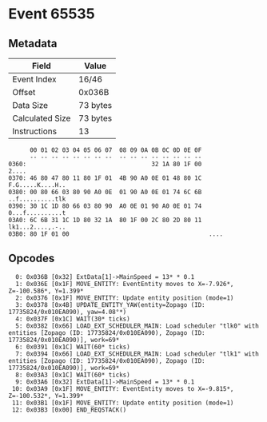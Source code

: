 # Event 65535

## Metadata

| Field           | Value    |
|-----------------|----------|
| Event Index     | 16/46    |
| Offset          | 0x036B   |
| Data Size       | 73 bytes |
| Calculated Size | 73 bytes |
| Instructions    | 13       |

```
      00 01 02 03 04 05 06 07  08 09 0A 0B 0C 0D 0E 0F
      -- -- -- -- -- -- -- --  -- -- -- -- -- -- -- --
0360:                                   32 1A 80 1F 00             2....
0370: 46 80 47 80 11 80 1F 01  4B 90 A0 0E 01 48 80 1C  F.G.....K....H..
0380: 00 80 66 03 80 90 A0 0E  01 90 A0 0E 01 74 6C 6B  ..f..........tlk
0390: 30 1C 1D 80 66 03 80 90  A0 0E 01 90 A0 0E 01 74  0...f..........t
03A0: 6C 6B 31 1C 1D 80 32 1A  80 1F 00 2C 80 2D 80 11  lk1...2....,.-..
03B0: 80 1F 01 00                                       ....            
```

## Opcodes

```
  0: 0x036B [0x32] ExtData[1]->MainSpeed = 13* * 0.1
  1: 0x036E [0x1F] MOVE_ENTITY: EventEntity moves to X=-7.926*, Z=-100.586*, Y=1.399*
  2: 0x0376 [0x1F] MOVE_ENTITY: Update entity position (mode=1)
  3: 0x0378 [0x4B] UPDATE_ENTITY_YAW(entity=Zopago (ID: 17735824/0x010EA090), yaw=4.08°*)
  4: 0x037F [0x1C] WAIT(30* ticks)
  5: 0x0382 [0x66] LOAD_EXT_SCHEDULER_MAIN: Load scheduler "tlk0" with entities [Zopago (ID: 17735824/0x010EA090), Zopago (ID: 17735824/0x010EA090)], work=69*
  6: 0x0391 [0x1C] WAIT(60* ticks)
  7: 0x0394 [0x66] LOAD_EXT_SCHEDULER_MAIN: Load scheduler "tlk1" with entities [Zopago (ID: 17735824/0x010EA090), Zopago (ID: 17735824/0x010EA090)], work=69*
  8: 0x03A3 [0x1C] WAIT(60* ticks)
  9: 0x03A6 [0x32] ExtData[1]->MainSpeed = 13* * 0.1
 10: 0x03A9 [0x1F] MOVE_ENTITY: EventEntity moves to X=-9.815*, Z=-100.532*, Y=1.399*
 11: 0x03B1 [0x1F] MOVE_ENTITY: Update entity position (mode=1)
 12: 0x03B3 [0x00] END_REQSTACK()
```
